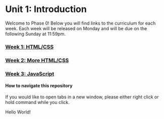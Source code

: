 # Unit 1: Introduction

Welcome to Phase 0! Below you will find links to the curriculum for each week. Each week will be released on Monday and will be due on the following Sunday at 11:59pm.

### [Week 1: HTML/CSS](week_1)
### [Week 2: More HTML/CSS](week_2)
### [Week 3: JavaScript](week_3)

#### How to navigate this repository
If you would like to open tabs in a new window, please either right click or hold command while you click. 

Hello World!